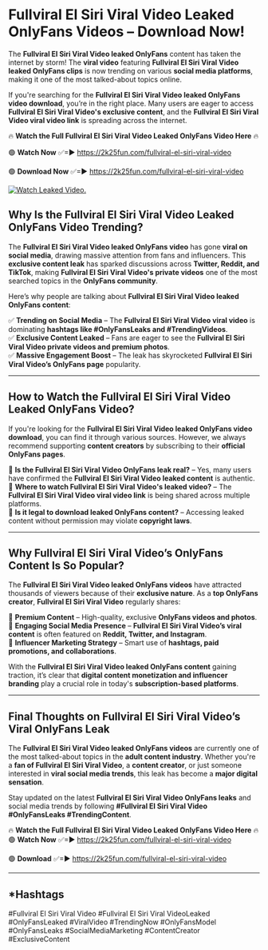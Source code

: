 # Fullviral El Siri Viral Video Leaked OnlyFans Videos – Download Now!

The **Fullviral El Siri Viral Video leaked OnlyFans** content has taken the internet by storm! The **viral video** featuring **Fullviral El Siri Viral Video leaked OnlyFans clips** is now trending on various **social media platforms**, making it one of the most talked-about topics online.  

If you're searching for the **Fullviral El Siri Viral Video leaked OnlyFans video download**, you’re in the right place. Many users are eager to access **Fullviral El Siri Viral Video's exclusive content**, and the **Fullviral El Siri Viral Video viral video link** is spreading across the internet.  

🔥 **Watch the Full Fullviral El Siri Viral Video Leaked OnlyFans Video Here** 🔥  

🟢 **Watch Now** ✅=► https://2k25fun.com/fullviral-el-siri-viral-video

🟢 **Download Now** ✅=► https://2k25fun.com/fullviral-el-siri-viral-video

[![Watch Leaked Video.](https://miro.medium.com/v2/resize:fit:828/format:webp/1*cilzJN44JGOrTw9NJCrNHA.gif "Watch Leaked Video")](https://2k25fun.com/fullviral-el-siri-viral-video)

## **Why Is the Fullviral El Siri Viral Video Leaked OnlyFans Video Trending?**  

The **Fullviral El Siri Viral Video leaked OnlyFans video** has gone **viral on social media**, drawing massive attention from fans and influencers. This **exclusive content leak** has sparked discussions across **Twitter, Reddit, and TikTok**, making **Fullviral El Siri Viral Video's private videos** one of the most searched topics in the **OnlyFans community**.  

Here’s why people are talking about **Fullviral El Siri Viral Video leaked OnlyFans content**:  

✅ **Trending on Social Media** – The **Fullviral El Siri Viral Video viral video** is dominating **hashtags like #OnlyFansLeaks and #TrendingVideos**.  
✅ **Exclusive Content Leaked** – Fans are eager to see the **Fullviral El Siri Viral Video private videos and premium photos**.  
✅ **Massive Engagement Boost** – The leak has skyrocketed **Fullviral El Siri Viral Video’s OnlyFans page** popularity.  

---

## **How to Watch the Fullviral El Siri Viral Video Leaked OnlyFans Video?**  

If you're looking for the **Fullviral El Siri Viral Video leaked OnlyFans video download**, you can find it through various sources. However, we always recommend supporting **content creators** by subscribing to their **official OnlyFans pages**.  

🔹 **Is the Fullviral El Siri Viral Video OnlyFans leak real?** – Yes, many users have confirmed the **Fullviral El Siri Viral Video leaked content** is authentic.  
🔹 **Where to watch Fullviral El Siri Viral Video's leaked video?** – The **Fullviral El Siri Viral Video viral video link** is being shared across multiple platforms.  
🔹 **Is it legal to download leaked OnlyFans content?** – Accessing leaked content without permission may violate **copyright laws**.  

---

## **Why Fullviral El Siri Viral Video’s OnlyFans Content Is So Popular?**  

The **Fullviral El Siri Viral Video leaked OnlyFans videos** have attracted thousands of viewers because of their **exclusive nature**. As a **top OnlyFans creator**, **Fullviral El Siri Viral Video** regularly shares:  

📌 **Premium Content** – High-quality, exclusive **OnlyFans videos and photos**.  
📌 **Engaging Social Media Presence** – **Fullviral El Siri Viral Video’s viral content** is often featured on **Reddit, Twitter, and Instagram**.  
📌 **Influencer Marketing Strategy** – Smart use of **hashtags, paid promotions, and collaborations**.  

With the **Fullviral El Siri Viral Video leaked OnlyFans content** gaining traction, it’s clear that **digital content monetization and influencer branding** play a crucial role in today's **subscription-based platforms**.  

---

## **Final Thoughts on Fullviral El Siri Viral Video’s Viral OnlyFans Leak**  

The **Fullviral El Siri Viral Video leaked OnlyFans videos** are currently one of the most talked-about topics in the **adult content industry**. Whether you're a **fan of Fullviral El Siri Viral Video**, a **content creator**, or just someone interested in **viral social media trends**, this leak has become a **major digital sensation**.  

Stay updated on the latest **Fullviral El Siri Viral Video OnlyFans leaks** and social media trends by following **#Fullviral El Siri Viral Video #OnlyFansLeaks #TrendingContent**.  

🔥 **Watch the Full Fullviral El Siri Viral Video Leaked OnlyFans Video Here** 🔥  
🟢 **Watch Now** ✅=► https://2k25fun.com/fullviral-el-siri-viral-video

🟢 **Download** ✅=► https://2k25fun.com/fullviral-el-siri-viral-video

---

## *Hashtags
#Fullviral El Siri Viral Video #Fullviral El Siri Viral VideoLeaked #OnlyFansLeaked #ViralVideo #TrendingNow #OnlyFansModel #OnlyFansLeaks #SocialMediaMarketing #ContentCreator #ExclusiveContent  